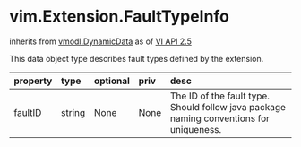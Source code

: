 vim.Extension.FaultTypeInfo
===========================
inherits from [vmodl.DynamicData](docs/vmodl.DynamicData.md)
as of [VI API 2.5](vim.version.md#vim.version.version2)


This data object type describes fault types defined by the extension.

| property | type | optional | priv | desc |
|:---------|:-----|:---------|:-----|:-----|
| faultID | string | None | None | The ID of the fault type. Should follow java package   naming conventions for uniqueness. |


